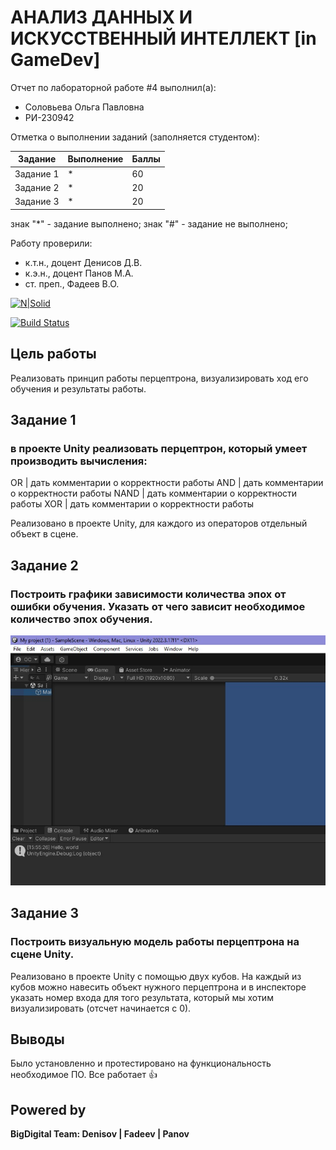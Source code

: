 # АНАЛИЗ ДАННЫХ И ИСКУССТВЕННЫЙ ИНТЕЛЛЕКТ [in GameDev]
Отчет по лабораторной работе #4 выполнил(а):
- Соловьева Ольга Павловна
- РИ-230942

Отметка о выполнении заданий (заполняется студентом):

| Задание | Выполнение | Баллы |
| ------ | ------ | ------ |
| Задание 1 | * | 60 |
| Задание 2 | * | 20 |
| Задание 3 | * | 20 |

знак "*" - задание выполнено; знак "#" - задание не выполнено;

Работу проверили:
- к.т.н., доцент Денисов Д.В.
- к.э.н., доцент Панов М.А.
- ст. преп., Фадеев В.О.

[![N|Solid](https://cldup.com/dTxpPi9lDf.thumb.png)](https://nodesource.com/products/nsolid)

[![Build Status](https://travis-ci.org/joemccann/dillinger.svg?branch=master)](https://travis-ci.org/joemccann/dillinger)

## Цель работы
Реализовать принцип работы перцептрона, визуализировать ход его обучения и результаты работы.


## Задание 1
### в проекте Unity реализовать перцептрон, который умеет производить вычисления:
OR | дать комментарии о корректности работы
AND | дать комментарии о корректности работы
NAND | дать комментарии о корректности работы
XOR | дать комментарии о корректности работы


Реализовано в проекте Unity, для каждого из операторов отдельный объект в сцене.


## Задание 2
### Построить графики зависимости количества эпох от ошибки  обучения. Указать от чего зависит необходимое количество эпох обучения.

![task 2](https://github.com/kurlyushonok/DA-in-GameDev-lab1/blob/main/images/5440555152995114601.jpg)


## Задание 3
### Построить визуальную модель работы перцептрона на сцене Unity.

Реализовано в проекте Unity с помощью двух кубов. На каждый из кубов можно навесить объект нужного перцептрона и в инспекторе указать номер входа для того результата, который мы хотим визуализировать (отсчет начинается с 0).


## Выводы

Было установленно и протестировано на функциональность необходимое ПО. Все работает 👍


## Powered by

**BigDigital Team: Denisov | Fadeev | Panov**
